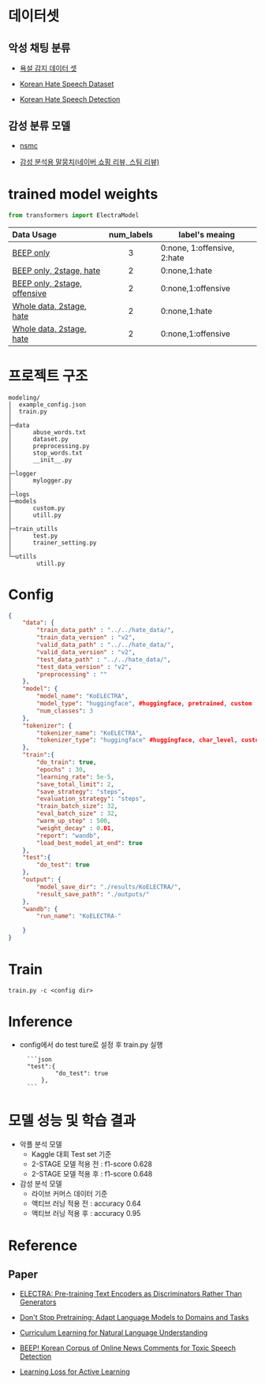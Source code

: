 # 데이터셋
## 악성 채팅 분류
- [욕설 감지 데이터 셋](https://github.com/2runo/Curse-detection-data)

- [Korean Hate Speech Dataset](https://www.kaggle.com/captainnemo9292/korean-hate-speech-dataset/metadata)

- [Korean Hate Speech Detection](https://github.com/kocohub/korean-hate-speech)

## 감성 분류 모델
- [nsmc](https://github.com/e9t/nsmc)

- [감성 분석용 말뭉치(네이버 쇼핑 리뷰, 스팀 리뷰)](https://github.com/bab2min/corpus/tree/master/sentiment)

# trained model weights
```python
from transformers import ElectraModel
```
|Data Usage|num_labels|label's meaing
|:---|:---:|---|
|[BEEP only](https://drive.google.com/file/d/1DG3Ql7MXPFwRUiT7ajwur8jDTW46pkKY/view?usp=sharing)|3|0:none, 1:offensive, 2:hate
|[BEEP only, 2stage, hate](https://drive.google.com/file/d/1D9DoIqTtTtV3AuaCSj20b5o7ftXE2KAk/view?usp=sharing)|2|0:none,1:hate|
|[BEEP only, 2stage, offensive](https://drive.google.com/file/d/1CqG5jQfF0FUKMbIhhdX6HtziIngmgAJJ/view?usp=sharing)|2|0:none,1:offensive|
|[Whole data, 2stage, hate](https://drive.google.com/file/d/1CoChY-cpi3hTe_N-triUI07PDuPHk5JF/view?usp=sharing)|2|0:none,1:hate|
|[Whole data, 2stage, hate](https://drive.google.com/file/d/1UOuqedLA8fbEXL1JbSw17ZttF1aUXidj/view?usp=sharing)|2|0:none,1:offensive|

# 프로젝트 구조
```
modeling/
│  example_config.json
│  train.py
│
├─data
│      abuse_words.txt
│      dataset.py
│      preprocessing.py
│      stop_words.txt
│      __init__.py
│
├─logger
│      mylogger.py
│
├─logs
├─models
│      custom.py
│      utill.py
│
├─train_utills
│      test.py
│      trainer_setting.py
│
└─utills
        utill.py
```
# Config

```json
{
    "data": {
        "train_data_path" : "../../hate_data/",
        "train_data_version" : "v2",
        "valid_data_path" : "../../hate_data/",
        "valid_data_version" : "v2",
        "test_data_path" : "../../hate_data/",
        "test_data_version" : "v2",
        "preprocessing" : ""
    },
    "model": {
        "model_name": "KoELECTRA",
        "model_type": "huggingface", #huggingface, pretrained, custom
        "num_classes": 3
    },
    "tokenizer": {
        "tokenizer_name": "KoELECTRA",
        "tokenizer_type": "huggingface" #huggingface, char_level, custom
    },
    "train":{
        "do_train": true,
        "epochs" : 30,
        "learning_rate": 5e-5,
        "save_total_limit": 2,
        "save_strategy": "steps",
        "evaluation_strategy": "steps",
        "train_batch_size": 32,
        "eval_batch_size" : 32,
        "warm_up_step" : 500,
        "weight_decay" : 0.01,
        "report": "wandb",
        "load_best_model_at_end": true
    },
    "test":{
        "do_test": true
    },
    "output": {
        "model_save_dir": "./results/KoELECTRA/",
        "result_save_path": "./outputs/"
    },
    "wandb": {
        "run_name": "KoELECTRA-"

    }
}
```

# Train

```
train.py -c <config dir>
```

# Inference
- config에서 do test ture로 설정 후 train.py 실행

        ```json
        "test":{
                "do_test": true
            },
        ```

# 모델 성능 및 학습 결과
- 악플 분석 모델  
  - Kaggle 대회 Test set 기준 
  - 2-STAGE 모델 적용 전 : f1-score 0.628
  - 2-STAGE 모델 적용 후 : f1-score 0.648
- 감성 분석 모델
  - 라이브 커머스 데이터 기준
  - 액티브 러닝 적용 전 : accuracy 0.64
  - 액티브 러닝 적용 후 : accuracy 0.95 

# Reference

## Paper

- [ELECTRA: Pre-training Text Encoders as Discriminators Rather Than Generators](https://arxiv.org/abs/2003.10555)

- [Don't Stop Pretraining: Adapt Language Models to Domains and Tasks](https://arxiv.org/abs/2004.10964)

- [Curriculum Learning for Natural Language Understanding](https://aclanthology.org/2020.acl-main.542.pdf)

- [BEEP! Korean Corpus of Online News Comments for Toxic Speech Detection](https://arxiv.org/abs/2005.12503)


- [Learning Loss for Active Learning
](https://arxiv.org/abs/1905.03677)
